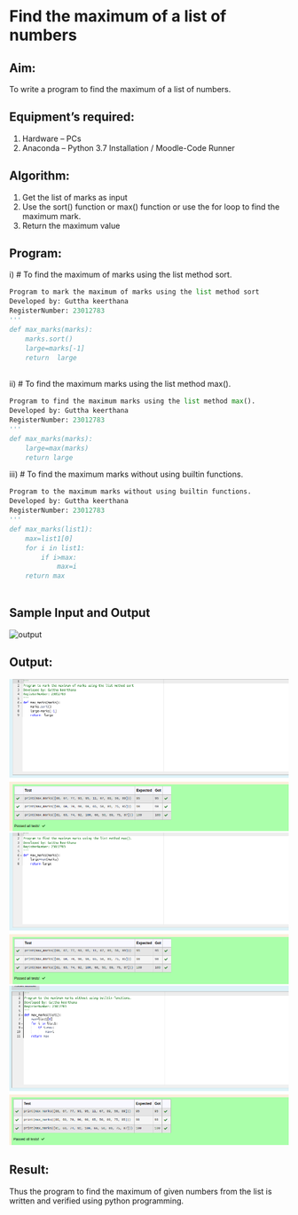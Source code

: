 # Find the maximum of a list of numbers
## Aim:
To write a program to find the maximum of a list of numbers.
## Equipment’s required:
1.	Hardware – PCs
2.	Anaconda – Python 3.7 Installation / Moodle-Code Runner
## Algorithm:
1.	Get the list of marks as input
2.	Use the sort() function or max() function or use the for loop to find the maximum mark.
3.	Return the maximum value
## Program:

i)	# To find the maximum of marks using the list method sort.
```Python
Program to mark the maximum of marks using the list method sort
Developed by: Guttha keerthana
RegisterNumber: 23012783
'''
def max_marks(marks):
    marks.sort()
    large=marks[-1]
    return  large



```

ii)	# To find the maximum marks using the list method max().
```Python
Program to find the maximum marks using the list method max().
Developed by: Guttha keerthana
RegisterNumber: 23012783
'''
def max_marks(marks):
    large=max(marks)
    return large


```

iii) # To find the maximum marks without using builtin functions.
```Python
Program to the maximum marks without using builtin functions.
Developed by: Guttha keerthana
RegisterNumber: 23012783
'''
def max_marks(list1):
    max=list1[0]
    for i in list1:
        if i>max:
            max=i
    return max



```
## Sample Input and Output
![output](./img/max_marks1.jpg) 

## Output:
![](maximum.png)
![](maximum1.png)
![](maximum2.png)

## Result:
Thus the program to find the maximum of given numbers from the list is written and verified using python programming.